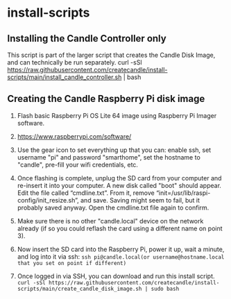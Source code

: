 # install-scripts

## Installing the Candle Controller only
This script is part of the larger script that creates the Candle Disk Image, and can technically be run separately.
curl -sSl https://raw.githubusercontent.com/createcandle/install-scripts/main/install_candle_controller.sh | bash

## Creating the Candle Raspberry Pi disk image
1. Flash basic Raspberry Pi OS Lite 64 image using Raspberry Pi Imager software. 
2. https://www.raspberrypi.com/software/

3. Use the gear icon to set everything up that you can: enable ssh, set username "pi" and password "smarthome", set the hostname to "candle", pre-fill your wifi credentials, etc.

4. Once flashing is complete, unplug the SD card from your computer and re-insert it into your computer. A new disk called "boot" should appear. Edit the file called “cmdline.txt”. From it, remove “init=/usr/lib/raspi-config/init_resize.sh”, and save. Saving might seem to fail, but it probably saved anyway. Open the cmdline.txt file again to confirm.

5. Make sure there is no other "candle.local" device on the network already (if so you could reflash the card using a different name on point 3).

6. Now insert the SD card into the Raspberry Pi, power it up, wait a minute, and log into it via ssh:
`ssh pi@candle.local(or username@hostname.local that you set on point if different)`

8. Once logged in via SSH, you can download and run this install script.
`curl -sSl https://raw.githubusercontent.com/createcandle/install-scripts/main/create_candle_disk_image.sh | sudo bash`
